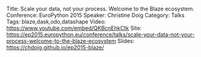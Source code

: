 Title: Scale your data, not your process. Welcome to the Blaze ecosystem.
Conference: EuroPython 2015
Speaker: Christine Doig
Category: Talks
Tags: blaze,dask,odo,datashape
Video: https://www.youtube.com/embed/QKBcnEhkCtk
Site: https://ep2015.europython.eu/conference/talks/scale-your-data-not-your-process-welcome-to-the-blaze-ecosystem
Slides: https://chdoig.github.io/ep2015-blaze/

